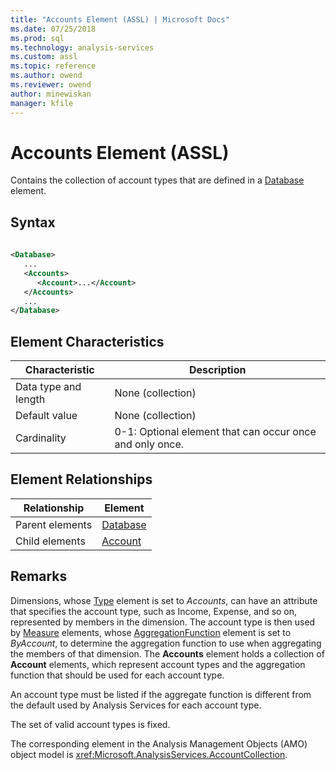 ```yaml
---
title: "Accounts Element (ASSL) | Microsoft Docs"
ms.date: 07/25/2018
ms.prod: sql
ms.technology: analysis-services
ms.custom: assl
ms.topic: reference
ms.author: owend
ms.reviewer: owend
author: minewiskan
manager: kfile
---
```

# Accounts Element (ASSL)

  Contains the collection of account types that are defined in a [Database](../objects/database-element-assl.md) element.  
  
## Syntax  
  
```xml  
  
<Database>  
   ...  
   <Accounts>  
      <Account>...</Account>  
   </Accounts>  
   ...  
</Database>  
```  
  
## Element Characteristics  
  
|Characteristic|Description|  
|--------------------|-----------------|  
|Data type and length|None (collection)|  
|Default value|None (collection)|  
|Cardinality|0-1: Optional element that can occur once and only once.|  
  
## Element Relationships  
  
|Relationship|Element|  
|------------------|-------------|  
|Parent elements|[Database](../objects/database-element-assl.md)|  
|Child elements|[Account](../objects/account-element-assl.md)|  
  
## Remarks  
 Dimensions, whose [Type](../properties/type-element-dimension-assl.md) element is set to *Accounts*, can have an attribute that specifies the account type, such as Income, Expense, and so on, represented by members in the dimension. The account type is then used by [Measure](../objects/measure-element-assl.md) elements, whose [AggregationFunction](../properties/aggregatefunction-element-assl.md) element is set to *ByAccount*, to determine the aggregation function to use when aggregating the members of that dimension. The **Accounts** element holds a collection of **Account** elements, which represent account types and the aggregation function that should be used for each account type.  
  
 An account type must be listed if the aggregate function is different from the default used by Analysis Services for each account type.  
  
 The set of valid account types is fixed.  
  
 The corresponding element in the Analysis Management Objects (AMO) object model is <xref:Microsoft.AnalysisServices.AccountCollection>.  
